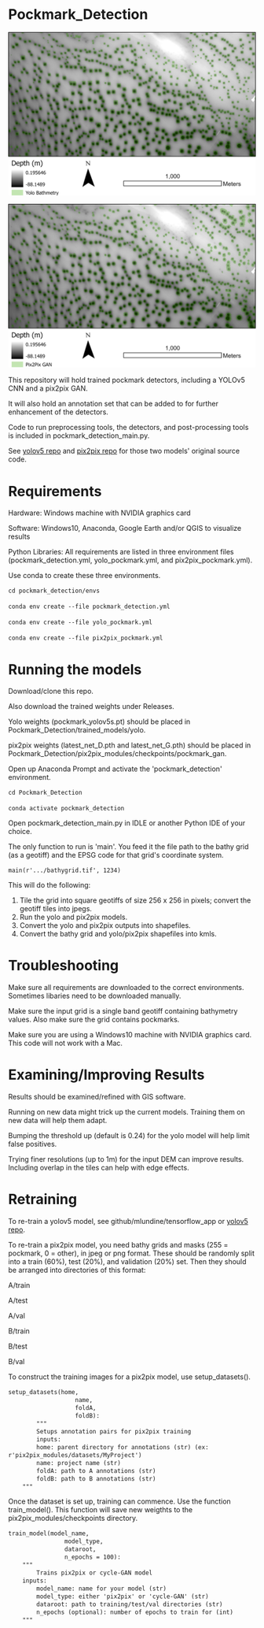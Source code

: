 # Pockmark_Detection

![yolo](/images/pass_dem_yolo.png)

![pix2pix](/images/pass_dem_gan.png)

This repository will hold trained pockmark detectors, including a YOLOv5 CNN and a pix2pix GAN.

It will also hold an annotation set that can be added to for further enhancement of the detectors.

Code to run preprocessing tools, the detectors, and post-processing tools is included in pockmark_detection_main.py. 

See [yolov5 repo](https://github.com/ultralytics/yolov5) and [pix2pix repo](https://github.com/junyanz/pytorch-CycleGAN-and-pix2pix) for those two models' original source code.

# Requirements

Hardware: Windows machine with NVIDIA graphics card

Software: Windows10, Anaconda, Google Earth and/or QGIS to visualize results

Python Libraries: All requirements are listed in three environment files (pockmark_detection.yml, yolo_pockmark.yml, and pix2pix_pockmark.yml).

Use conda to create these three environments.
	
	cd pockmark_detection/envs

	conda env create --file pockmark_detection.yml

	conda env create --file yolo_pockmark.yml

	conda env create --file pix2pix_pockmark.yml

# Running the models

Download/clone this repo. 

Also download the trained weights under Releases.

Yolo weights (pockmark_yolov5s.pt) should be placed in Pockmark_Detection/trained_models/yolo.

pix2pix weights (latest_net_D.pth and latest_net_G.pth) should be placed in Pockmark_Detection/pix2pix_modules/checkpoints/pockmark_gan.

Open up Anaconda Prompt and activate the 'pockmark_detection' environment.
	
	cd Pockmark_Detection

	conda activate pockmark_detection

Open pockmark_detection_main.py in IDLE or another Python IDE of your choice.

The only function to run is 'main'. You feed it the file path to the bathy grid (as a geotiff) and the EPSG code for that grid's coordinate system.

	main(r'.../bathygrid.tif', 1234)

This will do the following:

1. Tile the grid into square geotiffs of size 256 x 256 in pixels; convert the geotiff tiles into jpegs.
2. Run the yolo and pix2pix models.
3. Convert the yolo and pix2pix outputs into shapefiles.
4. Convert the bathy grid and yolo/pix2pix shapefiles into kmls.

# Troubleshooting

Make sure all requirements are downloaded to the correct environments. Sometimes libaries need to be downloaded manually.

Make sure the input grid is a single band geotiff containing bathymetry values. Also make sure the grid contains pockmarks.

Make sure you are using a Windows10 machine with NVIDIA graphics card. This code will not work with a Mac.

# Examining/Improving Results

Results should be examined/refined with GIS software.

Running on new data might trick up the current models. Training them on new data will help them adapt.

Bumping the threshold up (default is 0.24) for the yolo model will help limit false positives.

Trying finer resolutions (up to 1m) for the input DEM can improve results. Including overlap in the tiles can help with edge effects.

# Retraining

To re-train a yolov5 model, see github/mlundine/tensorflow_app or [yolov5 repo](https://github.com/ultralytics/yolov5).

To re-train a pix2pix model, you need bathy grids and masks (255 = pockmark, 0 = other), in jpeg or png format.
These should be randomly split into a train (60%), test (20%), and validation (20%) set.
Then they should be arranged into directories of this format:

A/train

A/test

A/val

B/train

B/test

B/val

To construct the training images for a pix2pix model, use setup_datasets(). 
	
	setup_datasets(home,
                       name,
                       foldA,
                       foldB):
    		"""
    		Setups annotation pairs for pix2pix training
    		inputs:
    		home: parent directory for annotations (str) (ex: r'pix2pix_modules/datasets/MyProject')
    		name: project name (str)
    		foldA: path to A annotations (str)
    		foldB: path to B annotations (str)
		"""


Once the dataset is set up, training can commence. Use the function train_model(). 
This function will save new weigthts to the pix2pix_modules/checkpoints directory.

	train_model(model_name,
                    model_type,
                    dataroot,
                    n_epochs = 100):
   	 	"""
    		Trains pix2pix or cycle-GAN model
   		inputs:
    		model_name: name for your model (str)
    		model_type: either 'pix2pix' or 'cycle-GAN' (str)
    		dataroot: path to training/test/val directories (str)
    		n_epochs (optional): number of epochs to train for (int)
		"""
